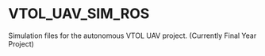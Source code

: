 # VTOL_UAV_SIM_ROS
Simulation files for the autonomous VTOL UAV project. (Currently Final Year Project)
